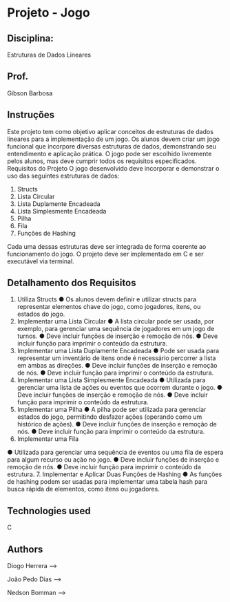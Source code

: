 # Projeto - Jogo

## Disciplina:
Estruturas de Dados Lineares
## Prof.
Gibson Barbosa

## Instruções
Este projeto tem como objetivo aplicar conceitos de estruturas de dados lineares para a implementação de um jogo. Os alunos devem criar um jogo funcional que incorpore diversas estruturas de dados, demonstrando seu entendimento e aplicação prática. O jogo pode ser escolhido livremente pelos alunos, mas deve cumprir todos os requisitos especificados.
Requisitos do Projeto
O jogo desenvolvido deve incorporar e demonstrar o uso das seguintes estruturas de dados:
1. Structs
2. Lista Circular
3. Lista Duplamente Encadeada
4. Lista Simplesmente Encadeada
5. Pilha
6. Fila
7. Funções de Hashing
   
Cada uma dessas estruturas deve ser integrada de forma coerente ao funcionamento do jogo. O projeto deve ser implementado em C e ser executável via terminal.

## Detalhamento dos Requisitos
1. Utiliza Structs
● Os alunos devem definir e utilizar structs para representar elementos
chave do jogo, como jogadores, itens, ou estados do jogo.
2. Implementar uma Lista Circular
● A lista circular pode ser usada, por exemplo, para gerenciar uma sequência de jogadores em um jogo de turnos.
● Deve incluir funções de inserção e remoção de nós.
● Deve incluir função para imprimir o conteúdo da estrutura.
3. Implementar uma Lista Duplamente Encadeada
● Pode ser usada para representar um inventário de itens onde é necessário percorrer a lista em ambas as direções.
● Deve incluir funções de inserção e remoção de nós.
● Deve incluir função para imprimir o conteúdo da estrutura.
4. Implementar uma Lista Simplesmente Encadeada
● Utilizada para gerenciar uma lista de ações ou eventos que ocorrem durante o jogo.
● Deve incluir funções de inserção e remoção de nós.
● Deve incluir função para imprimir o conteúdo da estrutura.
5. Implementar uma Pilha
● A pilha pode ser utilizada para gerenciar estados do jogo, permitindo desfazer ações (operando como um histórico de ações).
● Deve incluir funções de inserção e remoção de nós.
● Deve incluir função para imprimir o conteúdo da estrutura.
6. Implementar uma Fila

 ● Utilizada para gerenciar uma sequência de eventos ou uma fila de espera para algum recurso ou ação no jogo.
● Deve incluir funções de inserção e remoção de nós.
● Deve incluir função para imprimir o conteúdo da estrutura.
7. Implementar e Aplicar Duas Funções de Hashing
● As funções de hashing podem ser usadas para implementar uma tabela hash para busca rápida de elementos, como itens ou jogadores.



## Technologies used

C

## Authors

Diogo Herrera -->

João Pedo Dias -->

Nedson Bomman -->

